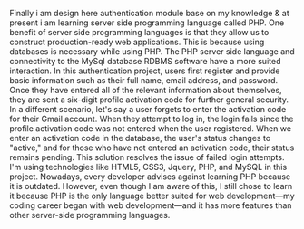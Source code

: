 Finally i am design here authentication module base on my knowledge & at present i am learning server side programming language called PHP.
One benefit of server side programming languages is that they allow us to construct production-ready web applications. This is because using databases is necessary while using PHP. 
The PHP server side language and connectivity to the MySql database RDBMS software have a more suited interaction.
In this authentication project, users first register and provide basic information such as their full name, email address, and password. Once they have entered all of the relevant information about themselves, they are sent a six-digit profile activation code for further general security. In a different scenario, let's say a user forgets to enter the activation code for their Gmail account. When they attempt to log in, the login fails since the profile activation code was not entered when the user registered. When we enter an activation code in the database, the user's status changes to "active," and for those who have not entered an activation code, their status remains pending. This solution resolves the issue of failed login attempts.
I'm using technologies like HTML5, CSS3, Jquery, PHP, and MySQL in this project.
Nowadays, every developer advises against learning PHP because it is outdated. However, even though I am aware of this, I still chose to learn it because PHP is the only language better suited for web development—my coding career began with web development—and it has more features than other server-side programming languages.




